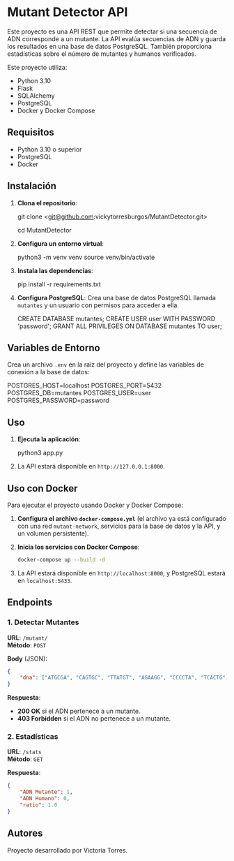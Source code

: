 
# Mutant Detector API

Este proyecto es una API REST que permite detectar si una secuencia de ADN corresponde a un mutante. La API evalúa secuencias de ADN y guarda los resultados en una base de datos PostgreSQL. También proporciona estadísticas sobre el número de mutantes y humanos verificados.



Este proyecto utiliza:

- Python 3.10
- Flask
- SQLAlchemy
- PostgreSQL
- Docker y Docker Compose

## Requisitos

- Python 3.10 o superior
- PostgreSQL
- Docker 

## Instalación

1. **Clona el repositorio**:
 
   git clone <git@github.com:vickytorresburgos/MutantDetector.git>
   
   cd MutantDetector

2. **Configura un entorno virtual**:
  
   python3 -m venv venv
   source venv/bin/activate  

3. **Instala las dependencias**:
   
   pip install -r requirements.txt

4. **Configura PostgreSQL**: Crea una base de datos PostgreSQL llamada `mutantes` y un usuario con permisos para acceder a ella.

   CREATE DATABASE mutantes;
   CREATE USER user WITH PASSWORD 'password';
   GRANT ALL PRIVILEGES ON DATABASE mutantes TO user;

## Variables de Entorno

Crea un archivo `.env` en la raíz del proyecto y define las variables de conexión a la base de datos:

POSTGRES_HOST=localhost
POSTGRES_PORT=5432
POSTGRES_DB=mutantes
POSTGRES_USER=user
POSTGRES_PASSWORD=password

## Uso

1. **Ejecuta la aplicación**:
   
   python3 app.py

2. La API estará disponible en `http://127.0.0.1:8000`.

## Uso con Docker

Para ejecutar el proyecto usando Docker y Docker Compose:

1. **Configura el archivo `docker-compose.yml`** (el archivo ya está configurado con una red `mutant-network`, servicios para la base de datos y la API, y un volumen persistente).

2. **Inicia los servicios con Docker Compose**:
   ```bash
   docker-compose up --build -d
   ```

3. La API estará disponible en `http://localhost:8000`, y PostgreSQL estará en `localhost:5433`.

## Endpoints

### 1. Detectar Mutantes

**URL**: `/mutant/`  
**Método**: `POST`

**Body** (JSON):
```json
{
    "dna": ["ATGCGA", "CAGTGC", "TTATGT", "AGAAGG", "CCCCTA", "TCACTG"]
}
```

**Respuesta**:
- **200 OK** si el ADN pertenece a un mutante.
- **403 Forbidden** si el ADN no pertenece a un mutante.

### 2. Estadísticas

**URL**: `/stats`  
**Método**: `GET`

**Respuesta**:
```json
{
    "ADN Mutante": 1,
    "ADN Humano": 0,
    "ratio": 1.0
}
```

## Autores

Proyecto desarrollado por Victoria Torres.

